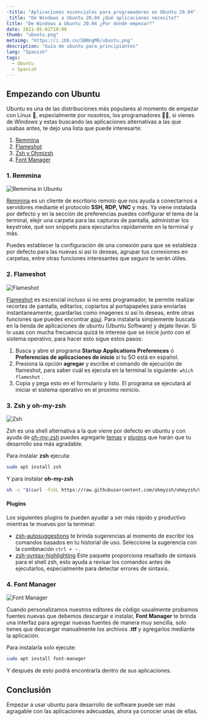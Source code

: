 ```yaml
---
-title: "Aplicaciones escenciales para programadores en Ubuntu 20.04"
_title: "De Windows a Ubuntu 20.04 ¿Qué aplicaciones necesito?"
title: "De Windows a Ubuntu 20.04 ¿Por dónde empezar?"
date: 2021-05-01T18:00
thumb: "ubuntu.png"
metaimg: "https://i.ibb.co/5BNngM6/ubuntu.png"
description: "Guía de ubuntu para principiantes"
lang: "Spanish"
tags:
  - Ubuntu
  - Spanish
---
```


## Empezando con Ubuntu

Ubuntu es una de las distribuciones más populares al momento de empezar con Linux 🐧, especialmente por nosotros, los programadores 👨‍💻, si vienes de Windows y estas buscando las aplicaciones alternativas a las que usabas antes, te dejo una lista que puede interesarte:

<!-- ### Lista de aplicaciones -->

1. [Remmina](#remmina)
2. [Flameshot](#flameshot)
3. [Zsh y Ohmizsh](#zsh)
4. [Font Manager](#font-manager)

<a name="remmina"></a>

### 1. Remmina

![Remmina in Ubuntu](/assets/img/_remmina.png "Remmina")

[Remmina](https://remmina.org/) es un cliente de escritorio remoto que nos ayuda a conectarnos a servidores mediante el protocolo **SSH, RDP, VNC** y más. Ya viene instalada por defecto y en la sección de preferencias puedes configurar el tema de la terminal, elejir una carpeta para las capturas de pantalla, administrar los keystroke, qué son snippets para ejecutarlos rapidamente en la terminal y más.

Puedes establecer la configuración de una conexión para que se estableza por defecto para las nuevas si asi lo deseas, agrupar tus conexiones en carpetas, entre otras funciones interesantes que seguro te serán útiles.

<a name="flameshot"></a>

### 2. Flameshot

![Flameshot](https://flameshot.org/media/animatedUsage.gif "Flameshot")

[Flameshot](https://flameshot.org) es escencial incluso si no eres programador, te permite realizar recortes de pantalla, editarlos, copiarlos al portapapeles para enviarlas instantaneamente, guardarlas como imagenes si asi lo deseas, entre otras funciones que puedes encontrar [aquí](https://flameshot.org).
Para instalarla simplemente buscala en la tienda de aplicaciones de ubuntu (Ubuntu Software) y dejate llevar.
Si lo usas con mucha frecuencia quizá te interese que se inicie junto con el sistema operativo, para hacer esto sigue estos pasos:

1. Busca y abre el programa **Startup Applications Preferences** ó **Preferencias de aplicaciones de inicio** si tu SO está en español.
2. Presiona la opción **agregar** y escribe el comando de ejecución de flameshot, para saber cuál es ejecuta en la terminal lo siguiente: `which flameshot` .
3. Copia y pega esto en el formulario y listo. El programa se ejecutará al iniciar el sistema operativo en el proximo reinicio.

<a name="zsh"></a>

### 3. Zsh y oh-my-zsh

![Zsh](/assets/img/_terminal.png "Zsh")

Zsh es una shell alternativa a la que viene por defecto en ubuntu y con ayuda de [oh-my-zsh](https://ohmyz.sh/) puedes agregarle [temas](https://github.com/ohmyzsh/ohmyzsh/wiki/Themes) y [plugins](https://github.com/ohmyzsh/ohmyzsh/wiki/Plugins) que harán que tu desarrollo sea más agradable.

Para instalar **zsh** ejecuta:

```bash
sudo apt install zsh
```

Y para instalar **oh-my-zsh**

```bash
sh -c "$(curl -fsSL https://raw.githubusercontent.com/ohmyzsh/ohmyzsh/master/tools/install.sh)"
```

#### Plugins

Los siguientes plugins te pueden ayudar a ser más rápido y productivo mientras te mueves por la terminal:

- [zsh-autosuggestions](https://github.com/zsh-users/zsh-autosuggestions)
  te brinda sugerencias al momento de escribir los comandos basados en tu historial de uso. Seleccione la sugerencia con la combinación `ctrl + ➝` .
- [zsh-syntax-highlighting](https://github.com/zsh-users/zsh-syntax-highlighting)
  Este paquete proporciona resaltado de sintaxis para el shell zsh, esto ayuda a revisar los comandos antes de ejecutarlos, especialmente para detectar errores de sintaxis.

<a name="font-manager"></a>

### 4. Font Manager

![Font Manager](/assets/img/_font-manager.png "Font Manager")

Cuando personalizamos nuestros editores de código usualmente probamos fuentes nuevas que debemos descargar e instalar, **Font Manager** te brinda una interfaz para agregar nuevas fuentes de manera muy sencilla, solo tienes que descargar manualmente los archivos **.ttf** y agregarlos mediante la aplicación.

Para instalarla solo ejecute:

```bash
sudo apt install font-manager
```

Y después de esto podrá encontrarla dentro de sus aplicaciones.

## Conclusión

Empezar a usar ubuntu para desarrollo de software puede ser más agragable con las aplicaciones adecuadas, ahora ya conocer unas de ellas.
